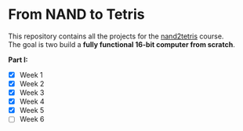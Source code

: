 # From NAND to Tetris

This repository contains all the projects for the [nand2tetris](https://www.coursera.org/learn/build-a-computer) course.  
The goal is two build a **fully functional 16-bit computer from scratch**.

**Part I:**  
- [x] Week 1
- [x] Week 2
- [x] Week 3
- [x] Week 4
- [x] Week 5
- [ ] Week 6
